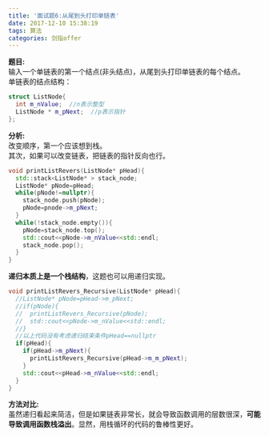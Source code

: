 ```yaml
---
title: '面试题6:从尾到头打印单链表'
date: 2017-12-10 15:38:19
tags: 算法
categories: 剑指offer
---
```


**题目:**  
输入一个单链表的第一个结点(非头结点)，从尾到头打印单链表的每个结点。  
单链表的结点结构：  
```c++
struct ListNode{
  int m_nValue;  //n表示整型
  ListNode * m_pNext;  //p表示指针
};
```
**分析:**  
改变顺序，第一个应该想到栈。  
其次，如果可以改变链表，把链表的指针反向也行。   

```c++
void printListRevers(ListNode* pHead){
  std::stack<ListNode* > stack_node;
  ListNode* pNode=pHead;
  while(pNode!=nullptr){
    stack_node.push(pNode);
    pNode=pnode->m_pNext;
  }
  while(!stack_node.empty()){
    pNode=stack_node.top();
    std::cout<<pNode->m_nValue<<std::endl;
    stack_node.pop();
  }
}
```
**递归本质上是一个栈结构**，这题也可以用递归实现。  

```c++
void printListRevers_Recursive(ListNode* pHead){
  //ListNode* pNode=pHead->m_pNext;
  //if(pNode){
  //  printListRevers_Recursive(pNode);
  //  std::cout<<pNode->m_nValue<<std::endl;
  //}
  //以上代码没有考虑递归结束条件pHead==nullptr
  if(pHead){
    if(pHead->m_pNext){
      printListRevers_Recursive(pHead->m_m_pNext);
    }
    std::cout<<pHead->m_nValue<<std::endl;
  }
}
```
**方法对比:**  
虽然递归看起来简洁，但是如果链表非常长，就会导致函数调用的层数很深，**可能导致调用函数栈溢出**。显然，用栈循环的代码的鲁棒性更好。
